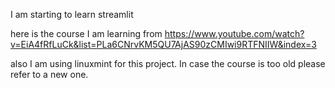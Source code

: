 I am starting to learn streamlit 

here is the course I am learning from https://www.youtube.com/watch?v=EiA4fRfLuCk&list=PLa6CNrvKM5QU7AjAS90zCMIwi9RTFNIIW&index=3

also I am using linuxmint for this project.
In case the course is too old please refer to a new one.
